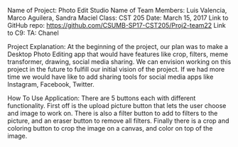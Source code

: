 Name of Project: Photo Edit Studio
Name of Team Members: Luis Valencia, Marco Aguilera, Sandra Maciel
Class: CST 205
Date: March 15, 2017
Link to GitHub repo: https://github.com/CSUMB-SP17-CST205/Proj2-team22
Link to C9: 
TA: Chanel

Project Explanation: At the beginning of the project, our plan was to make a Desktop Photo Editing app that would have
features like crop, filters, meme transformer, drawing, social media sharing. We can envision working on this project
in the future to fulfill our initial vision of the project. If we had more time we would have like to add sharing tools
for social media apps like Instagram, Facebook, Twitter.

How To Use Application: There are 5 buttons each with different functionality. First off is the upload picture button
that lets the user choose and image to work on. There is also a filter button to add to filters to the picture, and an
eraser button to remove all filters. Finally there is a crop and coloring button to crop the image on a canvas, and color
on top of the image.